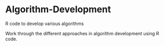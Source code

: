 # Algorithm-Development
R code to develop various algorithms

Work through the different approaches in algorithm development using R code.
